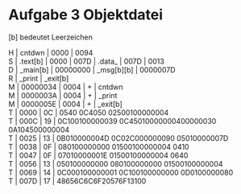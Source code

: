 # Aufgabe 3 Objektdatei

[b] bedeutet Leerzeichen

H | cntdwn | 0000 | 0094  
S | .text[b] | 0000 | 007D | .data_ | 007D | 0013  
D | _main[b] | 00000000 | _msg[b][b] | 0000007D  
R | _print | _exit[b]  
M | 00000034 | 0004 | + | cntdwn  
M | 0000003A | 0004 | + | _print  
M | 0000005E | 0004 | + | _exit[b]  
T | 0000 | 0C | 0540	0C4050	02500100000004  
T | 000C | 19 | 0C100100000039	0C45010000000400000030	0A104500000004  
T | 0025 | 13 | 0B010000004D	0C02C000000090	05010000007D  
T | 0038 | 0F | 080100000000	01500100000004	0410  
T | 0047 | 0F | 07010000001E	01500100000004	0640  
T | 0056 | 13 | 050100000000	080100000000	01500100000004  
T | 0069 | 14 | 0C000100000001	0C100100000000	0D0100000080  
T | 007D | 17 | 48656C6C6F20576F13100  
